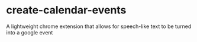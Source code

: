 # create-calendar-events
A lightweight chrome extension that allows for speech-like text to be turned into a google event
